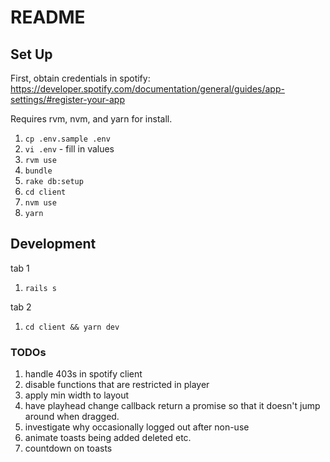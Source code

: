 # README

## Set Up

First, obtain credentials in spotify: https://developer.spotify.com/documentation/general/guides/app-settings/#register-your-app

Requires rvm, nvm, and yarn for install.

1. `cp .env.sample .env`
1. `vi .env` - fill in values
1. `rvm use`
1. `bundle`
1. `rake db:setup`
1. `cd client`
1. `nvm use`
1. `yarn`

## Development

tab 1
1. `rails s`

tab 2
1. `cd client && yarn dev`

### TODOs

1. handle 403s in spotify client
1. disable functions that are restricted in player
1. apply min width to layout
1. have playhead change callback return a promise so that it doesn't jump around when dragged.
1. investigate why occasionally logged out after non-use
1. animate toasts being added deleted etc.
1. countdown on toasts
